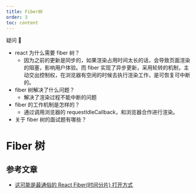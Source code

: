 ```yaml
---
title: Fiber树
order: 3
toc: content
---
```


疑问 🤔️

- react 为什么需要 fiber 树？
  - 因为之前的更新是同步的，如果渲染占用时间太长的话，会导致页面渲染的阻塞，影响用户体验。而 fiber 实现了异步更新，采用轮转的机制，主动交出控制权，在浏览器有空闲的时候去执行渲染工作，是可恢复可中断的。
- fiber 树解决了什么问题？
  - 解决了渲染过程不能中断的问题
- fiber 的工作机制是怎样的？
  - 通过调用浏览器的 requestIdleCallback，和浏览器合作进行渲染。
- 关于 fiber 树的面试题有哪些？

# Fiber 树

## 参考文章

- [这可能是最通俗的 React Fiber(时间分片) 打开方式](https://juejin.cn/post/6844903975112671239)
